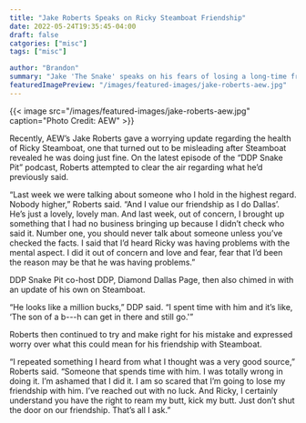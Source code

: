 ```yaml
--- 
title: "Jake Roberts Speaks on Ricky Steamboat Friendship"
date: 2022-05-24T19:35:45-04:00
draft: false
catgories: ["misc"]
tags: ["misc"]

author: "Brandon"
summary: "Jake 'The Snake' speaks on his fears of losing a long-time friendship. "
featuredImagePreview: "/images/featured-images/jake-roberts-aew.jpg"
---
```


{{< image src="/images/featured-images/jake-roberts-aew.jpg" caption="Photo Credit: AEW" >}}

Recently, AEW’s Jake Roberts gave a worrying update regarding the health of Ricky Steamboat, one that turned out to be misleading after Steamboat revealed he was doing just fine. On the latest episode of the “DDP Snake Pit” podcast, Roberts attempted to clear the air regarding what he’d previously said.

“Last week we were talking about someone who I hold in the highest regard. Nobody higher,” Roberts said. “And I value our friendship as I do Dallas’. He’s just a lovely, lovely man. And last week, out of concern, I brought up something that I had no business bringing up because I didn’t check who said it. Number one, you should never talk about someone unless you’ve checked the facts. I said that I’d heard Ricky was having problems with the mental aspect. I did it out of concern and love and fear, fear that I’d been the reason may be that he was having problems.”

DDP Snake Pit co-host DDP, Diamond Dallas Page, then also chimed in with an update of his own on Steamboat.

“He looks like a million bucks,” DDP said. “I spent time with him and it’s like, ‘The son of a b---h can get in there and still go.'”

Roberts then continued to try and make right for his mistake and expressed worry over what this could mean for his friendship with Steamboat.

“I repeated something I heard from what I thought was a very good source,” Roberts said. “Someone that spends time with him. I was totally wrong in doing it. I’m ashamed that I did it. I am so scared that I’m going to lose my friendship with him. I’ve reached out with no luck. And Ricky, I certainly understand you have the right to ream my butt, kick my butt. Just don’t shut the door on our friendship. That’s all I ask.”
